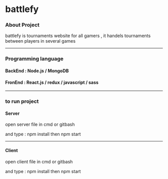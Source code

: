 <h1>battlefy</h1>
<h3>About Project</h3>
<p>battlefy is tournaments website for all gamers , it handels tournaments between players in several games</p>
<hr/>
<h3>Programming language</h3>
<h4>BackEnd : Node.js / MongoDB</h4>
<h4>FronEnd : React.js / redux / javascript / sass</h4>
<hr/>
<h3>to run project</h3>
<h4>Server</h4>
<p>open server file in cmd or gitbash </p>
<p>and type : npm install   then npm start </p>
<hr/>
<h4>Client</h4>
<p>open client file in cmd or gitbash </p>
<p>and type : npm install   then npm start </p>

